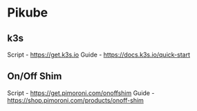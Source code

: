# Pikube

## k3s

Script - https://get.k3s.io
Guide - https://docs.k3s.io/quick-start

## On/Off Shim

Script - https://get.pimoroni.com/onoffshim
Guide - https://shop.pimoroni.com/products/onoff-shim
